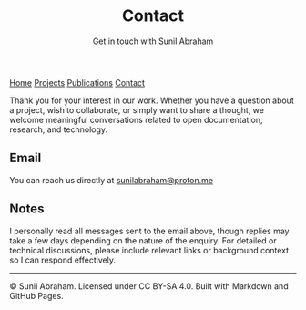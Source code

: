 <link rel="stylesheet" href="style.css">
<header class="site-header">
  <h1>Contact</h1>
  <p>Get in touch with Sunil Abraham</p>
</header>

<nav class="navbar">
  <a href="/">Home</a>
  <a href="projects">Projects</a>
  <a href="publications">Publications</a>
  <a href="contact" class="active">Contact</a>
</nav>

<section class="main-content">
  <p>
    Thank you for your interest in our work.  
    Whether you have a question about a project, wish to collaborate, or simply want to share a thought, we welcome meaningful conversations related to open documentation, research, and technology.
  </p>

  <h2>Email</h2>
  <p>
    You can reach us directly at  
    <a href="mailto:sunilabraham@proton.me">sunilabraham@proton.me</a>
  </p>


  <h2>Notes</h2>
  <p>
    I personally read all messages sent to the email above, though replies may take a few days depending on the nature of the enquiry.  
    For detailed or technical discussions, please include relevant links or background context so I can respond effectively.
  </p>

  <hr>

  <footer>
    © Sunil Abraham. Licensed under CC BY-SA 4.0.  
    Built with Markdown and GitHub Pages.
  </footer>
</section>
